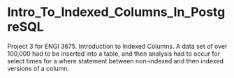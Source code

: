 # Intro_To_Indexed_Columns_In_PostgreSQL
Project 3 for ENGI 3675.  Introduction to Indexed Columns.   A data set of over 100,000 had to be inserted into a table, and then analysis had to occur for select times for a where statement between non-indexed and then indexed versions of a column.
 
